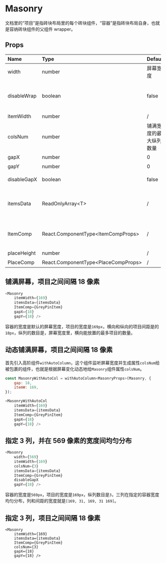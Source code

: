 # Masonry

文档里的“项目”是指砖块布局里的每个砖块组件，“容器”是指砖块布局自身，也就是容纳砖块组件的父组件 wrapper。

## Props

| Name | Type | Default | isRequired | Description
|:--|:--|:--|:--|:--|
| width | number | 屏幕宽度 | 🔴 | 容器宽度 |
| disableWrap | boolean | false | 🔴 | 容器包裹住项目，宽度是项目加间距的长度 |
| itemWidth | number | / | ✅ | 项目宽度 |
| colsNum | number | 铺满宽度的最大纵列数量 | 🔴 | 纵列数量 |
| gapX | number | 0 | 🔴 | 横向间距 |
| gapY | number | 0 | 🔴 | 纵向间距 |
| disableGapX | boolean | false | 🔴 | 控制项目横向均匀分布 |
| itemsData | ReadOnlyArray\<T\> | / | ✅ | 项目数据，用于`ItemComp`的渲染 |
| ItemComp | React.ComponentType\<ItemCompProps\> | / | ✅ | 项目组件，使用`itemsData `渲染 |
| placeHeight | number | / | 🔴 | 占位高度 |
| PlaceComp | React.ComponentType\<PlaceCompProps\> | / | 🔴 | 占位组件 |

## 铺满屏幕，项目之间间隔 18 像素

```javascript
<Masonry
	itemWidth={169}
	itemsData={itemsData}
	ItemComp={GreyPinItem}
	gapX={18}
	gapY={18} />
```

容器的宽度是默认的屏幕宽度，项目的宽度是`169px`，横向和纵向的项目间距是的`18px`，纵列的数目是，屏幕宽度里，横向能放置的最多项目的数量。

## 动态铺满屏幕，项目之间间隔 18 像素

首先引入高阶组件`withAutoColumn`，这个组件监听屏幕宽度并生成属性`colsNum`给被包裹的组件，也就是根据屏幕变化动态地给`Masonry`组件属性`colsNum`。

```javascript
const MasonryWithAutoCol = withAutoColumn<MasonryProps>(Masonry, {
	gap: 18,
	itemW: 169,
});
```

```javascript
<MasonryWithAutoCol
	itemWidth={169}
	itemsData={itemsData}
	ItemComp={GreyPinItem}
	gapX={18}
	gapY={18} />
```

## 指定 3 列，并在 569 像素的宽度间均匀分布

```javascript
<Masonry
	width={569}
	itemWidth={169}
	colsNum={3}
	itemsData={itemsData}
	ItemComp={GreyPinItem}
	disableGapX
	gapY={18} />
```

容器的宽度是`569px`，项目的宽度是`169px`，纵列数目是`3`，三列在指定的容器宽度均匀分布，列和间距的宽度就是`[169, 31, 169, 31 169]`。

## 指定 3 列，项目之间间隔 18 像素

```javascriopt
<Masonry
	itemWidth={169}
	itemsData={itemsData}
	ItemComp={GreyPinItem}
	colsNum={3}
	gapX={18}
	gapY={18} />
```